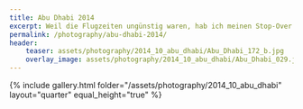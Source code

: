 ```yaml
---
title: Abu Dhabi 2014
excerpt: Weil die Flugzeiten ungünstig waren, hab ich meinen Stop-Over in Abu Dhabi einfach verlängert und mir die Stadt angeschaut...Warum auch nicht, wenn man schon mal da ist ;) 
permalink: /photography/abu-dhabi-2014/
header:
    teaser: assets/photography/2014_10_abu_dhabi/Abu_Dhabi_172_b.jpg
    overlay_image: assets/photography/2014_10_abu_dhabi/Abu_Dhabi_029.jpg
---
```


{% include gallery.html folder="/assets/photography/2014_10_abu_dhabi" layout="quarter" equal_height="true" %}